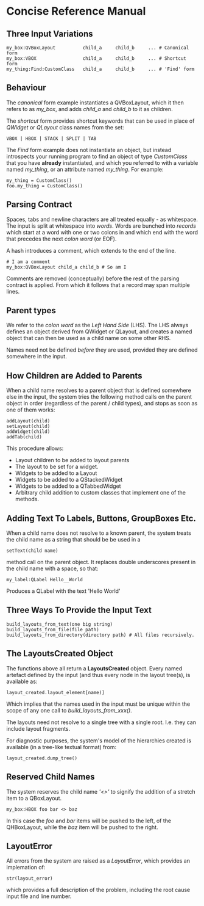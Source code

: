 # Concise Reference Manual

## Three Input Variations
    my_box:QVBoxLayout          child_a     child_b     ... # Canonical form
    my_box:VBOX                 child_a     child_b     ... # Shortcut form
    my_thing:Find:CustomClass   child_a     child_b     ... # 'Find' form

## Behaviour
The *canonical* form example instantiates a QVBoxLayout, which it then refers to 
as *my_box*, and adds *child_a* and *child_b* to it as children.

The *shortcut* form provides shortcut keywords that can be used in place of 
*QWidget* or *QLayout* class names from the set:

    VBOX | HBOX | STACK | SPLIT | TAB
    
The *Find* form example does not instantiate an object, but instead introspects 
your running program to find an object of type *CustomClass* that you have
**already** instantiated, and which you referred to with a variable named 
*my_thing*, or an attribute named *my_thing*. For example:

    my_thing = CustomClass()
    foo.my_thing = CustomClass()

## Parsing Contract
Spaces, tabs and newline characters are all treated equally - as whitespace.
The input is split at whitespace into *words*. Words are bunched into 
*records* which start at a word with one or two colons in and which end with 
the word that precedes the next *colon word* (or EOF).

A hash introduces a comment, which extends to the end of the line.

    # I am a comment
    my_box:QVBoxLayout child_a child_b # So am I
    
Comments are removed (conceptually) before the rest of the parsing contract 
is applied. From which it follows that a record may span multiple lines.

## Parent types
We refer to the *colon word* as the *Left Hand Side* (LHS). The LHS always 
defines an object derived from QWidget or QLayout, and creates a named object 
that can then be used as a child name on some other RHS.

Names need not be defined *before* they are used, provided they are defined 
somewhere in the input.

## How Children are Added to Parents
When a child name resolves to a parent object that is defined somewhere else 
in the input, the system tries the following method calls on the parent object
in order (regardless of the parent / child types), and stops as soon as one of 
them works:

    addLayout(child)
    setLayout(child)
    addWidget(child)
    addTab(child)
    
This procedure allows:
*  Layout children to be added to layout parents
*  The layout to be set for a widget.
*  Widgets to be added to a Layout
*  Widgets to be added to a QStackedWidget
*  Widgets to be added to a QTabbedWidget
*  Arbitrary child addition to custom classes that implement one of the 
   methods.
   
## Adding Text To Labels, Buttons, GroupBoxes Etc.
When a child name does not resolve to a known parent, the system treats the
child name as a string that should be be used in a

    setText(child name)
    
method call on the parent object. It replaces double underscores present in the
child name with a space, so that:
    
    my_label:QLabel Hello__World
    
Produces a QLabel with the text 'Hello World'

## Three Ways To Provide the Input Text

    build_layouts_from_text(one big string)
    build_layouts_from_file(file path)
    build_layouts_from_directory(directory path) # All files recursively.
    
## The LayoutsCreated Object
The functions above all return a **LayoutsCreated** object. 
Every named artefact defined by the input (and thus every node in 
the layout tree(s), is available as:

    layout_created.layout_element[name)]
    
Which implies that the names used in the input must be unique within 
the scope of any one call to *build_layouts_from_xxx()*.
    
The layouts need not resolve to a single tree with a single root.
I.e. they can include layout fragments.

For diagnostic purposes, the system's model of the hierarchies 
created is available (in a tree-like textual format) from:

    layout_created.dump_tree()

## Reserved Child Names
The system reserves the child name *'<>'* to signify the addition 
of a stretch item to a QBoxLayout.

    my_box:HBOX foo bar <> baz
    
In this case the *foo* and *bar* items will be pushed to the left, 
of the QHBoxLayout, while the *baz* item will be pushed to the 
right.

## LayoutError
All errors from the system are raised as a *LayoutError*, which
provides an implemation of:

    str(layout_error)
    
which provides a full description of the problem, including the root 
cause input file and line number.
